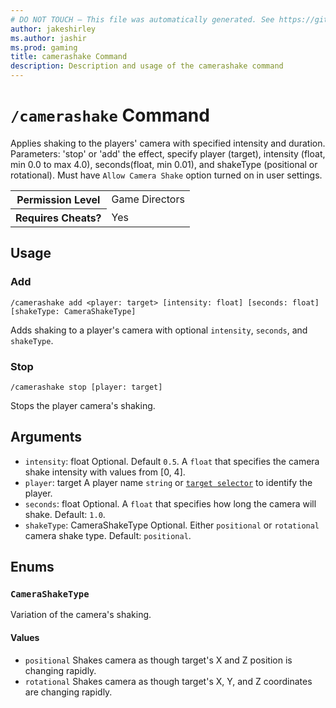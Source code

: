 ```yaml
---
# DO NOT TOUCH — This file was automatically generated. See https://github.com/mojang/minecraftapidocsgenerator to modify descriptions, examples, etc.
author: jakeshirley
ms.author: jashir
ms.prod: gaming
title: camerashake Command
description: Description and usage of the camerashake command
---
```

# `/camerashake` Command
Applies shaking to the players' camera with specified intensity and duration. Parameters: 'stop' or 'add' the effect, specify player (target), intensity (float, min 0.0 to max 4.0), seconds(float, min 0.01), and shakeType (positional or rotational). Must have `Allow Camera Shake` option turned on in user settings.

<table>
  <tr>
    <th>Permission Level</th>
    <td>Game Directors</td>
  </tr>
  <tr>
    <th>Requires Cheats?</th>
    <td>Yes</td>
  </tr>
</table>

## Usage
### Add
`/camerashake add <player: target> [intensity: float] [seconds: float] [shakeType: CameraShakeType]`

Adds shaking to a player's camera with optional `intensity`,  `seconds`, and `shakeType`.

### Stop
`/camerashake stop [player: target]`

Stops the player camera's shaking.

## Arguments
- `intensity`: float
Optional. Default `0.5`. A `float` that specifies the camera shake intensity with values from [0, 4].
- `player`: target
A player name `string` or [`target selector`](https://learn.microsoft.com/minecraft/creator/documents/commandsintroduction#target-selectors) to identify the player.
- `seconds`: float
Optional.  A `float` that specifies how long the camera will shake.
Default: `1.0`.
- `shakeType`: CameraShakeType
Optional. Either `positional` or `rotational` camera shake type.
Default: `positional`.

## Enums
### `CameraShakeType`
Variation of the camera's shaking.

#### Values
- `positional`
Shakes camera as though target's X and Z position is changing rapidly.
- `rotational`
Shakes camera as though target's X, Y, and Z coordinates are changing rapidly.
